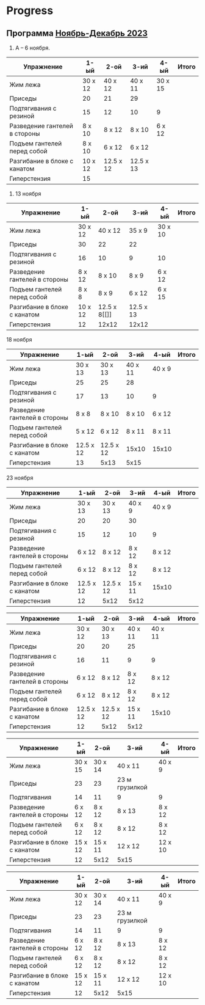 # Progress

## Программа [Ноябрь-Декабрь 2023](Program.md#Ноябрь-Декабрь%202023)

1. А – 6 ноября.

| Упражнение                    | 1-ый    | 2-ой    | 3-ий    | 4-ый    | Итого |
| ----------------------------- | ------- | ------- | ------- | ------- | ----- |
| Жим лежа                      | 30 х 12 | 40 х 12 | 40 х 11 | 30 x 15 |       |
| Приседы                       | 20      | 21      | 29      |         |       |
| Подтягивания с резиной        | 15      | 12      | 10      | 9        |       |
| Разведение гантелей в стороны | 8 x 10      | 8 x 12        |  8 x 10       | 6 x 12         |       |
| Подъем гантелей перед собой   |  8 x 10   |  6 х 12       |  6 х 12       |         |       |
| Разгибание в блоке с канатом  |  10 х 12      | 12.5 х 12        | 12.5  х  13        |         |       |
| Гиперстензия                  |   15      |         |         |         |       |

1. 13 ноября

| Упражнение                    | 1-ый    | 2-ой    | 3-ий    | 4-ый    | Итого |
| ----------------------------- | ------- | ------- | ------- | ------- | ----- |
| Жим лежа                      | 30 х 12 | 40 х 12 | 35 х 9 | 30 x 10 |       |
| Приседы                       | 30      | 22      | 22      |         |       |
| Подтягивания с резиной        | 16      | 10      | 9      | 10       |       |
| Разведение гантелей в стороны | 8 x 12      | 8 x 10        |  8 x 9       | 6 x 12         |       |
| Подъем гантелей перед собой   |  8 x 8   |  8 х 9       |  6 х 12       | 6 х 15        |       |
| Разгибание в блоке с канатом  |  10 х 12      | 12.5 х 8[[]]        | 12.5  х  13        |         |       |
| Гиперстензия                  |   12      | 12х12        |12х12         |         |       |

18 ноября 

| Упражнение                    | 1-ый      | 2-ой     | 3-ий        | 4-ый   | Итого |
| ----------------------------- | --------- | -------- | ----------- | ------ | ----- |
| Жим лежа                      | 30 х 13   | 30 х 13  | 40 х 11     | 40 x 9 |       |
| Приседы                       | 25        | 25       | 28          |        |       |
| Подтягивания с резиной        | 17        | 13       | 10          | 9      |       |
| Разведение гантелей в стороны | 8 x 8     | 8 x 10   | 8 x 10      | 6 x 12 |       |
| Подъем гантелей перед собой   | 5 x 12    | 6 х 12   | 8 х 11      | 8 х 11 |       |
| Разгибание в блоке с канатом  | 12.5 х 12| 12.5 х 12 | 15x10|  15x10      |       |
| Гиперстензия                 | 13        | 5x13    | 5х15       |        |       |


23 ноября

| Упражнение                    | 1-ый      | 2-ой     | 3-ий        | 4-ый   | Итого |
| ----------------------------- | --------- | -------- | ----------- | ------ | ----- |
| Жим лежа                      | 30 х 13   | 30 х 13  | 40 х 9  | 40 x 9 |       |
| Приседы                       | 20        | 20       | 30          |        |       |
| Подтягивания с резиной        | 15        | 12       | 10          | 9      |       |
| Разведение гантелей в стороны | 6 х 12 | 8 x 12 | 8 x 12 | 8 x 12 |       |
| Подъем гантелей перед собой   | 6 x 12    | 8 х 12   | 8 х 12  | 8 х 12 |       |
| Разгибание в блоке с канатом  | 12.5 х 12| 12.5 х 12 | 15 х 11|  15x10      |       |
| Гиперстензия                 | 12    | 5х12  | 5х12   |        |       |


| Упражнение                    | 1-ый      | 2-ой     | 3-ий        | 4-ый   | Итого |
| ----------------------------- | --------- | -------- | ----------- | ------ | ----- |
| Жим лежа                      | 30 х 12   | 30 х 13  | 40 х 11 | 40 x 11 |       |
| Приседы                       | 20        | 20       | 25          |        |       |
| Подтягивания с резиной        | 16        | 11       | 9          | 9      |       |
| Разведение гантелей в стороны | 6 х 12 | 8 x 12 | 8 x 12 | 8 x 12 |       |
| Подъем гантелей перед собой   | 6 x 12    | 8 х 12   | 8 х 12  | 8 х 12 |       |
| Разгибание в блоке с канатом  | 12.5 х 12| 12.5 х 12 | 15 х 11|  15x10      |       |
| Гиперстензия                 | 12    | 5х12  | 5х12   |        |       |


| Упражнение                    | 1-ый      | 2-ой     | 3-ий        | 4-ый   | Итого |
| ----------------------------- | --------- | -------- | ----------- | ------ | ----- |
| Жим лежа                      | 30 х 15   | 30 х 14  | 40 х 11 | 40 x 9 |       |
| Приседы                       | 23        | 23       | 23 м грузилкой          |        |       |
| Подтягивания        | 14        | 11       | 9          | 9      |       |
| Разведение гантелей в стороны | 6 х 12 | 8 x 12 | 8 x 13 | 8 x 12 |       |
| Подъем гантелей перед собой   | 6 x 12    | 8 х 12   | 8 х 12  | 8 х 12 |       |
| Разгибание в блоке с канатом  | 15 х 12| 15 х 11 | 12 х 12|  12 х 10    |       |
| Гиперстензия                 | 12    | 5х12  | 5х15   |        |       |


| Упражнение                    | 1-ый      | 2-ой     | 3-ий        | 4-ый   | Итого |
| ----------------------------- | --------- | -------- | ----------- | ------ | ----- |
| Жим лежа                      | 30 х 12   | 30 х 14  | 40 х 11 | 40 x 9 |       |
| Приседы                       | 23        | 23       | 23 м грузилкой          |        |       |
| Подтягивания        | 14        | 11       | 9          | 9      |       |
| Разведение гантелей в стороны | 6 х 12 | 8 x 12 | 8 x 13 | 8 x 12 |       |
| Подъем гантелей перед собой   | 6 x 12    | 8 х 12   | 8 х 12  | 8 х 12 |       |
| Разгибание в блоке с канатом  | 15 х 12| 15 х 11 | 12 х 12|  12 х 10    |       |
| Гиперстензия                 | 12    | 5х12  | 5х15   |        |       |
